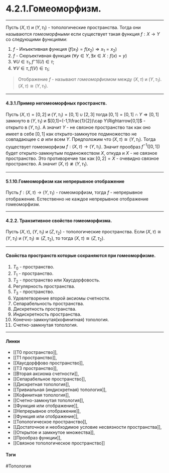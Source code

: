 # 4.2.1.Гомеоморфизм.
***
Пусть $(X,\tau)$ и $(Y,\tau_{1})$ - топологические пространства. Тогда они называются *гомеоморфными* если существует такая функция $f:X\rightarrow Y$ со следующими функциями:
1. $f$ - Инъективная функция $(f(x_1)=f(x_2)\Rightarrow x_1=x_2)$
2. $f$ - Сюръективная функция $(\forall y\in Y,\exists x\in X:f(x)=y)$
3. $\forall U\in\tau_{1}, f^-1(U)\in\tau$;
4. $\forall V\in\tau, f(V)\in\tau_{1}$;

>Отображение $f$ - называют *гомеоморфизмом* между $(X,\tau)$ и $(Y,\tau_{1})$. $(X,\tau)\cong(Y,\tau_{1})$.
***
#### 4.3.1.Пример негомеоморфных пространств.
Пусть $(X,\tau)=[0,2]$ и $(Y,\tau_{1})=[0,1]\cup[2,3]$ тогда $[0,1]=[0,1]\cap Y\Rightarrow[0,1]$ замкнуто в $(Y,\tau_{1})$ и $[0,1]=(-1,1\frac{1}{2})\cap Y\Rightarrow[0,1]$ - открыто в $(Y,\tau_{1})$. А значит $Y$ - не связное пространство так как оно имеет в себе $[0,1]$ как открыто-замкнутое подмножество не совпадающее с $\emptyset$ или всем $Y$.
Предположим что $(X,\tau)\cong(Y,\tau_{1})$. Тогда существует гомеоморфизм $f:(X,\tau)\rightarrow(Y,\tau_{1})$. Значит прообраз $f^{-1}([0,1])$ будет открыто-замкнутым подмножеством $X$, откуда и $X$ - не связное пространство. Это противоречие так как $[0,2]=X$ - очевидно связное пространство. А значит $(X,\tau)\ncong(Y,\tau_{1})$.
***
#### 5.1.10.Гомеоморфизм как непрерывное отображение
Пусть $f:(X,\tau)\rightarrow(Y,\tau_{1})$ - гомеоморфизм, тогда $f$ - непрерывное отображение. Естественно не каждое непрерывное отображение гомеоморфизм.
***
#### 4.2.2. Транзитивное свойство гомеоморфизма.
Пусть $(X,\tau)$, $(Y,\tau_1)$ и $(Z,\tau_2)$ - топологические пространства. Если $(X,\tau)\cong(Y,\tau_1)$ и $(Y,\tau_1)\cong(Z,\tau_2)$, то тогда $(X,\tau)\cong(Z,\tau_2)$.
***
#### Свойства пространств которые сохраняются при гомеоморфизме.
1. $T_{0}$ - пространство.
2. $T_{1}$ - пространство.
3. $T_{2}$ - пространство или Хаусдорфовость.
4. Регулярность пространства.
5. $T_{3}$ - пространство.
6. Удовлетворение второй аксиомы счетности.
7. Сепарабельность пространства.
8. Дискретность пространства.
9. Индискретность пространства.
10. Конечно-замкнутая(кофинитная) топология.
11. Счетно-замкнутая топология.
***

#### Линки 
- [[T0 пространство]],
- [[T1 пространство]],
- [[Хаусдорффово пространство]],
- [[T3 пространство]],
- [[Вторая аксиома счетности]],
- [[Сепарабельное пространство]],
- [[Дискретная топология]],
- [[Тривиальная (индискретная) топология]],
- [[Кофинитная топология]],
- [[Счетно-замкнутая топология]],
- [[Функция или отображение]],
- [[Непрерывное отображение]],
- [[Функция или отображение]],
- [[Топологическое пространство]],
- [[Достаточное и необходимое условие несвязности пространства]],
- [[Открытое и замкнутое множества]],
- [[Прообраз функции]],
- [[Связное топологическое пространство]]
#### Тэги 
 #Топология
